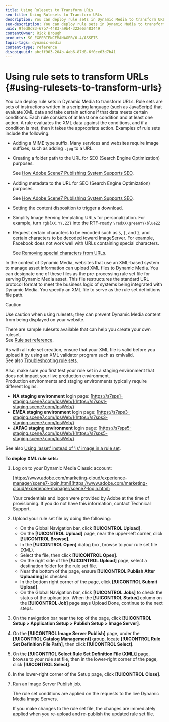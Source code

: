 ```yaml
---
title: Using Rulesets to Transform URLs
seo-title: Using Rulesets to Transform URLs
description: You can deploy rule sets in Dynamic Media to transform URLs. Rule sets are sets of instructions written in a scripting language (such as JavaScript) that evaluate XML data and take certain actions if that data meets certain conditions. 
seo-description: You can deploy rule sets in Dynamic Media to transform URLs. Rule sets are sets of instructions written in a scripting language (such as JavaScript) that evaluate XML data and take certain actions if that data meets certain conditions. 
uuid: 9fed0c83-67b7-4483-a9b4-322e6a483449
contentOwner: Rick Brough
products: SG_EXPERIENCEMANAGER/6.4/ASSETS
topic-tags: dynamic-media
content-type: reference
discoiquuid: abcff903-204b-4ab6-87d8-6f0ce63d7b41
---
```


# Using rule sets to transform URLs {#using-rulesets-to-transform-urls}

You can deploy rule sets in Dynamic Media to transform URLs. Rule sets are sets of instructions written in a scripting language (such as JavaScript) that evaluate XML data and take certain actions if that data meets certain conditions. Each rule consists of at least one condition and at least one action. A rule evaluates the XML data against the conditions, and if a condition is met, then it takes the appropriate action. Examples of rule sets include the following:

* Adding a MIME type suffix. Many services and websites require image suffixes, such as adding `.jpg` to a URL.
* Creating a folder path to the URL for SEO (Search Engine Optimization) purposes. 

  See [How Adobe Scene7 Publishing System Supports SEO](/help/assets/assets/s7_seo.pdf).  

* Adding metadata to the URL for SEO (Search Engine Optimization) purposes. 

  See [How Adobe Scene7 Publishing System Supports SEO](/help/assets/assets/s7_seo.pdf).  

* Setting the content disposition to trigger a download.
* Simplify Image Serving templating URLs for personalization. For example, turn `rgb{XX,YY,ZZ}` into the RTF-ready `\redXX\greenYY\blueZZ`

* Request certain characters to be encoded such as `$`, `{`, and `}`, and certain characters to be decoded toward ImageServer. For example, Facebook does not work well with URLs containing special characters.  

  See [Removing special characters from URLs](https://helpx.adobe.com/experience-manager/scene7/kb/base/scene7-rulesets/remove-special-characters-urls.html).

In the context of Dynamic Media, websites that use an XML-based system to manage asset information can upload XML files to Dynamic Media. You can designate one of these files as the pre-processing rule set file for serving Dynamic Media asset. This file restructures the standard URL protocol format to meet the business logic of systems being integrated with Dynamic Media. You specify an XML file to serve as the rule set definitions file path.

>[!CAUTION]
>
>Use caution when using rulesets; they can prevent Dynamic Media content from being displayed on your website.

There are sample rulesets available that can help you create your own ruleset.  
See [Rule set reference](https://docs.adobe.com/content/help/en/dynamic-media-developer-resources/image-serving-api/image-serving-api/rule-set-reference/c-rule-set-reference.html).

As with all rule set creation, ensure that your XML file is valid before you upload it by using an XML validator program such as xmlvalid.  
See also [Troubleshooting rule sets](https://helpx.adobe.com/experience-manager/scene7/kb/base/scene7-rulesets/scene7-ruleset-troubleshooting.html).

Also, make sure you first test your rule set in a staging environment that does not impact your live production environment.  
Production environments and staging environments typically require different logins.

* **NA staging environment** login page: [https://s7sps1-staging.scene7.com/IpsWeb/](https://s7sps1-staging.scene7.com/IpsWeb/)
* **EMEA staging environment** login page: [https://s7sps3-staging.scene7.com/IpsWeb/](https://s7sps3-staging.scene7.com/IpsWeb/)
* **JAPAC staging environment** login page: [https://s7sps5-staging.scene7.com/IpsWeb/](https://s7sps5-staging.scene7.com/IpsWeb/)

See also [Using 'asset' instead of 'is' image in a rule set](https://helpx.adobe.com/experience-manager/scene7/kb/base/scene7-rulesets/ruleset-asset-instead-image.html).

**To deploy XML rule sets:**

1. Log on to your Dynamic Media Classic account:

   [https://www.adobe.com/marketing-cloud/experience-manager/scene7-login.html](https://www.adobe.com/marketing-cloud/experience-manager/scene7-login.html)

   Your credentials and logon were provided by Adobe at the time of provisioning. If you do not have this information, contact Technical Support.

1. Upload your rule set file by doing the following:

    * On the Global Navigation bar, click **[!UICONTROL Upload]**.
    * On the **[!UICONTROL Upload]** page, near the upper-left corner, click **[!UICONTROL Browse]**.
    * In the **[!UICONTROL Open]** dialog box, browse to your rule set file (XML).
    * Select the file, then click **[!UICONTROL Open]**.
    * On the right side of the **[!UICONTROL Upload]** page, select a destination folder for the rule set file.
    * Near the bottom of the page, ensure **[!UICONTROL Publish After Uploading]** is checked.
    * In the bottom right corner of the page, click **[!UICONTROL Submit Upload]**.
    * On the Global Navigation bar, click **[!UICONTROL Jobs]** to check the status of the upload job. When the **[!UICONTROL Status]** column on the **[!UICONTROL Job]** page says Upload Done, continue to the next steps.

1. On the navigation bar near the top of the page, click **[!UICONTROL Setup > Application Setup > Publish Setup > Image Server]**.
1. On the **[!UICONTROL Image Server Publish]** page, under the **[!UICONTROL Catalog Management]** group, locate **[!UICONTROL Rule Set Definition File Path]**, then click **[!UICONTROL Select]**.
1. On the **[!UICONTROL Select Rule Set Definition File (XML)]** page, browse to your rule set file, then in the lower-right corner of the page, click **[!UICONTROL Select]**.
1. In the lower-right corner of the Setup page, click **[!UICONTROL Close]**.
1. Run an Image Server Publish job.

   The rule set conditions are applied on the requests to the live Dynamic Media Image Servers.

   If you make changes to the rule set file, the changes are immediately applied when you re-upload and re-publish the updated rule set file.

